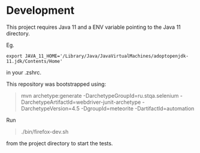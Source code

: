 # Development

This project requires Java 11 and a ENV variable pointing to the Java 11 directory.

Eg. 

```
export JAVA_11_HOME='/Library/Java/JavaVirtualMachines/adoptopenjdk-11.jdk/Contents/Home'
```

in your .zshrc.

This repository was bootstrapped using:

> mvn archetype:generate -DarchetypeGroupId=ru.stqa.selenium -DarchetypeArtifactId=webdriver-junit-archetype -DarchetypeVersion=4.5 -DgroupId=meteorite -DartifactId=automation

Run 

> ./bin/firefox-dev.sh

from the project directory to start the tests.
